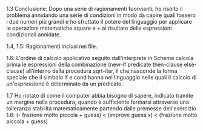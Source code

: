 1.3 Conclusione:
Dopo una serie di ragionamenti fuorvianti, ho risolto il problema annidando una serie di condizioni in modo da capire quali fossero i due numeri più grandi e ho sfruttato il potere del linguaggio per applicare le operazioni matematiche square e + al
risultato delle espressioni condizionali annidate. 

1.4, 1.5: Ragionamenti inclusi nei file.

1.6: L'ordine di calcolo applicativo seguito dall'interprete in Scheme calcola prima le espressioni della combinazione (new-if predicate then-clause else-clause) all'interno della procedura sqrt-iter, il che nasconde la forma speciale che il simbolo if e cond hanno nel linguaggio nelle quali il calcolo di un'espressione è determinato da un predicato.

1.7 Ho notato di come il computer abbia bisogno di sapere, indicato tramite un margine nella procedura, quando è sufficiente fermarsi attraverso una tolleranza stabilita matematicamente partendo dalle premesse dell'esercizio 1.6:
(- frazione molto piccola + guess) < (improve guess x) < (frazione molto piccola + guess)
